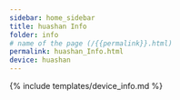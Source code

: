 ```yaml
---
sidebar: home_sidebar
title: huashan Info
folder: info
# name of the page (/{{permalink}}.html)
permalink: huashan_Info.html
device: huashan
---
```

{% include templates/device_info.md %}
